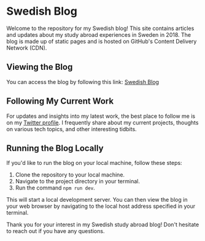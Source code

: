 # Swedish Blog

Welcome to the repository for my Swedish blog! This site contains articles and updates about my study abroad experiences in Sweden in 2018. The blog is made up of static pages and is hosted on GitHub's Content Delivery Network (CDN).

## Viewing the Blog

You can access the blog by following this link: [Swedish Blog](https://rawcdn.githack.com/johnlk/Swedish-Blog/90d4bcf0532389b752a1e5a33bfd0c12839064da/index.html)

## Following My Current Work

For updates and insights into my latest work, the best place to follow me is on my [Twitter profile](https://twitter.com/johnkuhn58). I frequently share about my current projects, thoughts on various tech topics, and other interesting tidbits.

## Running the Blog Locally

If you'd like to run the blog on your local machine, follow these steps:

1. Clone the repository to your local machine.
2. Navigate to the project directory in your terminal.
3. Run the command `npm run dev`.

This will start a local development server. You can then view the blog in your web browser by navigating to the local host address specified in your terminal.

Thank you for your interest in my Swedish study abroad blog! Don't hesitate to reach out if you have any questions.